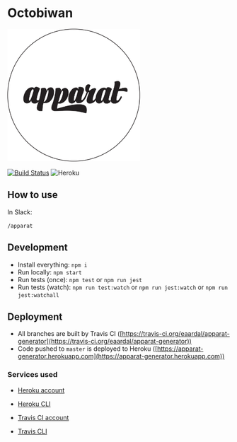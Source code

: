 # Octobiwan

<img src="apparat_logo.png" alt="apparat" height="300"><br/>

[![Build Status](https://travis-ci.org/eaardal/apparat-generator.svg?branch=master)](https://travis-ci.org/eaardal/apparat-generator)
![Heroku](https://heroku-badge.herokuapp.com/?app=apparat-generator&style=flat)

## How to use

In Slack:

```
/apparat
```

## Development

* Install everything: `npm i`
* Run locally: `npm start`
* Run tests (once): `npm test` or `npm run jest`
* Run tests (watch): `npm run test:watch` or `npm run jest:watch` or `npm run jest:watchall`

## Deployment

* All branches are built by Travis CI
  ([https://travis-ci.org/eaardal/apparat-generator](https://travis-ci.org/eaardal/apparat-generator))
* Code pushed to `master` is deployed to Heroku
  ([https://apparat-generator.herokuapp.com](https://apparat-generator.herokuapp.com))

### Services used

* [Heroku account](https://signup.heroku.com/)
* [Heroku CLI](https://devcenter.heroku.com/articles/heroku-cli)

* [Travis CI account](https://travis-ci.org/)
* [Travis CLI](https://github.com/travis-ci/travis.rb#installation)
